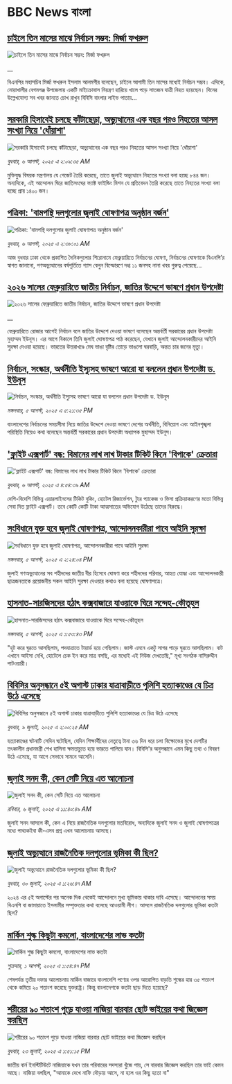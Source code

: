 # BBC News বাংলা## [চাইলে তিন মাসের মাঝে নির্বাচন সম্ভব: মির্জা ফখরুল](https://www.bbc.co.uk/bengali/live/ce9321jrny1t?at_medium=RSS&at_campaign=rss?at_campaign=githubrss)![চাইলে তিন মাসের মাঝে নির্বাচন সম্ভব: মির্জা ফখরুল](https://ichef.bbci.co.uk/ace/standard/240/cpsprodpb/ca18/live/811c90d0-7292-11f0-89ea-4d6f9851f623.jpg)__বিএনপির মহাসচিব মির্জা ফখরুল ইসলাম আলমগীর বলেছেন, চাইলে আগামী তিন মাসের মধ্যেই নির্বাচন সম্ভব। এদিকে, নোয়াখালীর বেগমগঞ্জ উপজেলায় একটি মাইক্রোবাস নিয়ন্ত্রণ হারিয়ে খালে পড়ে সাতজন যাত্রী নিহত হয়েছেন। দিনের উল্লেখযোগ্য সব খবর জানতে চোখ রাখুন বিবিসি বাংলার লাইভ পাতায়...## [সরকারি হিসাবেই চলছে কাঁটাছেড়া, অভ্যুত্থানের এক বছর পরও নিহতের আসল সংখ্যা নিয়ে 'ধোঁয়াশা'](https://www.bbc.com/bengali/articles/cgkr1y6j246o?at_medium=RSS&at_campaign=rss?at_campaign=githubrss)![সরকারি হিসাবেই চলছে কাঁটাছেড়া, অভ্যুত্থানের এক বছর পরও নিহতের আসল সংখ্যা নিয়ে 'ধোঁয়াশা'](https://ichef.bbci.co.uk/ace/ws/240/cpsprodpb/dcd3/live/d1cb5570-71f7-11f0-8dbd-f3d32ebd3327.jpg)_বুধবার, ৬ আগস্ট, ২০২৫ এ ২:০৯:৩৫ AM_মুক্তিযুদ্ধ বিষয়ক মন্ত্রণালয় যে গেজেট তৈরি করেছে, তাতে জুলাই অভ্যুত্থানে নিহতের সংখ্যা বলা হচ্ছে ৮৪৪ জন। অন্যদিকে, এই আন্দোলন ঘিরে জাতিসংঘের ফ্যাক্ট ফাইন্ডিং মিশন যে প্রতিবেদন তৈরি করেছে তাতে নিহতের সংখ্যা বলা হচ্ছে প্রায় ১৪০০ জন।## [পত্রিকা: 'বামপন্থি দলগুলোর জুলাই ঘোষণাপত্র অনুষ্ঠান বর্জন'](https://www.bbc.com/bengali/articles/ckg41yxggz5o?at_medium=RSS&at_campaign=rss?at_campaign=githubrss)![পত্রিকা: 'বামপন্থি দলগুলোর জুলাই ঘোষণাপত্র অনুষ্ঠান বর্জন'](https://ichef.bbci.co.uk/ace/ws/240/cpsprodpb/8080/live/a8fd1c80-726c-11f0-8dbd-f3d32ebd3327.jpg)_বুধবার, ৬ আগস্ট, ২০২৫ এ ২:৩৮:০১ AM_আজ বুধবার ঢাকা থেকে প্রকাশিত দৈনিকগুলোর শিরোনামে ফেব্রুয়ারিতে নির্বাচনের ঘোষণা, নির্বাচনের ঘোষণাকে বিএনপি’র স্বাগত জানানো, গণঅভ্যুত্থানের বর্ষপূর্তিতে গ্যাস বেলুন বিস্ফোরণে দগ্ধ ১১ জনসহ নানা খবর গুরুত্ব পেয়েছে…## [২০২৬ সালের ফেব্রুয়ারিতে জাতীয় নির্বাচন, জাতির উদ্দেশে ভাষণে প্রধান উপদেষ্টা](https://www.bbc.co.uk/bengali/live/crr2drngk4jt?at_medium=RSS&at_campaign=rss?at_campaign=githubrss)![২০২৬ সালের ফেব্রুয়ারিতে জাতীয় নির্বাচন, জাতির উদ্দেশে ভাষণে প্রধান উপদেষ্টা](https://ichef.bbci.co.uk/ace/standard/240/cpsprodpb/46e6/live/07ef22b0-7209-11f0-8dbd-f3d32ebd3327.jpg)__ফেব্রুয়ারিতে রোজার আগেই নির্বাচন বলে জাতির উদ্দেশে দেওয়া ভাষণে বলেছেন অন্তর্বর্তী সরকারের প্রধান উপদেষ্টা মুহাম্মদ ইউনূস। এর আগে বিকালে তিনি জুলাই ঘোষণাপত্র পাঠ করেছেন, যেখানে জুলাই আন্দোলনকারীদের আইনি সুরক্ষা দেওয়া হয়েছে। ভারতের উত্তরাখণ্ডে মেঘ ভাঙা বৃষ্টির তোড়ে ভাঙলো ঘরবাড়ি, অন্তত চার জনের মৃত্যু।## [নির্বাচন, সংস্কার, অর্থনীতি ইস্যুসহ ভাষণে আরো যা বললেন প্রধান উপদেষ্টা ড. ইউনূস](https://www.bbc.com/bengali/articles/cr7482y8852o?at_medium=RSS&at_campaign=rss?at_campaign=githubrss)![নির্বাচন, সংস্কার, অর্থনীতি ইস্যুসহ ভাষণে আরো যা বললেন প্রধান উপদেষ্টা ড. ইউনূস](https://ichef.bbci.co.uk/ace/ws/240/cpsprodpb/92f4/live/30c5f370-721e-11f0-af20-030418be2ca5.jpg)_মঙ্গলবার, ৫ আগস্ট, ২০২৫ এ ৫:২১:৩৫ PM_বাংলাদেশের নির্বাচনের সময়সীমা নিয়ে জাতির উদ্দেশে দেওয়া ভাষণে দেশের অর্থনীতি, বিনিয়োগ এবং আইনশৃঙ্খলা পরিস্থিতি নিয়েও কথা বলেছেন অন্তর্বর্তী সরকারের প্রধান উপদেষ্টা অধ্যাপক মুহাম্মদ ইউনূস।## ['ফ্লাইট এক্সপার্ট' বন্ধ: বিমানের লাখ লাখ টাকার টিকিট কিনে 'বিপাকে' ক্রেতারা](https://www.bbc.com/bengali/articles/ce35qz6225xo?at_medium=RSS&at_campaign=rss?at_campaign=githubrss)!['ফ্লাইট এক্সপার্ট' বন্ধ: বিমানের লাখ লাখ টাকার টিকিট কিনে 'বিপাকে' ক্রেতারা](https://ichef.bbci.co.uk/ace/ws/240/cpsprodpb/21d7/live/6d8eb5f0-71f9-11f0-89ea-4d6f9851f623.jpg)_বুধবার, ৬ আগস্ট, ২০২৫ এ ৪:৫৪:৩৯ AM_দেশি-বিদেশি বিভিন্ন এয়ারলাইনসের টিকিট বুকিং, হোটেল রিজার্ভেশন, ট্যুর প্যাকেজ ও ভিসা প্রক্রিয়াকরণের মতো বিভিন্ন সেবা দিত ফ্লাইট এক্সপার্ট। তবে কোটি কোটি টাকা আত্মসাতের অভিযোগ উঠেছে তাদের বিরুদ্ধে।## [সংবিধানে যুক্ত হবে জুলাই ঘোষণাপত্র, আন্দোলনকারীরা পাবে আইনি সুরক্ষা](https://www.bbc.com/bengali/articles/ce87gyg811go?at_medium=RSS&at_campaign=rss?at_campaign=githubrss)![সংবিধানে যুক্ত হবে জুলাই ঘোষণাপত্র, আন্দোলনকারীরা পাবে আইনি সুরক্ষা](https://ichef.bbci.co.uk/ace/ws/240/cpsprodpb/73ef/live/2682b020-7204-11f0-b21f-5bdb6d834b46.jpg)_মঙ্গলবার, ৫ আগস্ট, ২০২৫ এ ২:২৪:০৪ PM_জুলাই গণঅভ্যুত্থানের সব শহীদদের জাতীয় বীর হিসেবে ঘোষণা করে শহীদদের পরিবার, আহত যোদ্ধা এবং আন্দোলনকারী ছাত্রজনতাকে প্রয়োজনীয় সকল আইনি সুরক্ষা দেওয়ার কথাও বলা হয়েছে ঘোষণাপত্রে।## [হাসনাত-সারজিসদের হঠাৎ কক্সবাজারে যাওয়াকে ঘিরে সন্দেহ-কৌতূহল](https://www.bbc.com/bengali/articles/ckgj2n1821lo?at_medium=RSS&at_campaign=rss?at_campaign=githubrss)![হাসনাত-সারজিসদের হঠাৎ কক্সবাজারে যাওয়াকে ঘিরে সন্দেহ-কৌতূহল](https://ichef.bbci.co.uk/ace/ws/240/cpsprodpb/59ed/live/d64def00-7205-11f0-89ea-4d6f9851f623.jpg)_মঙ্গলবার, ৫ আগস্ট, ২০২৫ এ ১:৫৩:৪৩ PM_"হুট করে ঘুরতে আসছিলাম, পদযাত্রাতে টায়ার্ড হয়ে গেছিলাম। জাস্ট এমনে একটু সাগর পাড়ে ঘুরতে আসছিলাম। বাট এখানে আইসা দেখি, হোটেলে চেক ইন করে মাত্র বসছি, এর মধ্যেই এই নিউজ দেখতেছি," মূখ্য সংগঠক নাসিরুদ্দীন পাটওয়ারী।## [বিবিসির অনুসন্ধানে ৫ই অগাস্ট ঢাকার যাত্রাবাড়ীতে পুলিশি হত্যাকাণ্ডের যে চিত্র উঠে এসেছে](https://www.bbc.com/bengali/articles/ce9x120d74yo?at_medium=RSS&at_campaign=rss?at_campaign=githubrss)![বিবিসির অনুসন্ধানে ৫ই অগাস্ট ঢাকার যাত্রাবাড়ীতে পুলিশি হত্যাকাণ্ডের যে চিত্র উঠে এসেছে](https://ichef.bbci.co.uk/ace/ws/240/cpsprodpb/f4e7/live/69ad1a10-5c70-11f0-960d-e9f1088a89fe.png)_বুধবার, ৯ জুলাই, ২০২৫ এ ২:০০:২৫ AM_হত্যাকাণ্ডের ঘটনাটি সেদিন ঘটেছিল, যেদিন শিক্ষার্থীদের নেতৃত্বে টানা ৩৬ দিন ধরে চলা বিক্ষোভের মুখে দেশটির তৎকালীন প্রধানমন্ত্রী শেখ হাসিনা ক্ষমতাচ্যুত হয়ে ভারতে পালিয়ে যান। বিবিসি'র অনুসন্ধানে এমন কিছু তথ্য ও বিবরণ উঠে এসেছে, যা আগে সেভাবে সামনে আসেনি।## [জুলাই সনদ কী, কেন সেটি নিয়ে এত আলোচনা](https://www.bbc.com/bengali/articles/c939xgp251po?at_medium=RSS&at_campaign=rss?at_campaign=githubrss)![জুলাই সনদ কী, কেন সেটি নিয়ে এত আলোচনা](https://ichef.bbci.co.uk/ace/ws/240/cpsprodpb/dafa/live/26a3d870-59b5-11f0-994d-9db2713c89df.jpg)_রবিবার, ৬ জুলাই, ২০২৫ এ ১১:৪০:৪৯ AM_জুলাই সনদ আসলে কী, কেন এ নিয়ে রাজনৈতিক দলগুলোর মতবিরোধ, অন্যদিকে জুলাই সনদ ও জুলাই ঘোষণাপত্রের মধ্যে পাথ্যকইবা কী-এসব প্রশ্ন এখন আলোচনায় আসছে।## [জুলাই অভ্যুত্থানে রাজনৈতিক দলগুলোর ভূমিকা কী ছিল?](https://www.bbc.com/bengali/articles/c8x5ed4gzz8o?at_medium=RSS&at_campaign=rss?at_campaign=githubrss)![জুলাই অভ্যুত্থানে রাজনৈতিক দলগুলোর ভূমিকা কী ছিল?](https://ichef.bbci.co.uk/ace/ws/240/cpsprodpb/cc0e/live/a70369f0-6bca-11f0-af20-030418be2ca5.jpg)_বুধবার, ৩০ জুলাই, ২০২৫ এ ১:২৬:৪৭ AM_২০২৪ এর ৫ই অগাস্টের পর অনেক দিক থেকেই আন্দোলনে মুখ্য ভূমিকায় থাকার দাবি এসেছে। আন্দোলনের সময় বিএনপি বা জামায়াতে ইসলামীর সম্পৃক্ততার কথা বলেছে আওয়ামী লীগ। আসলে রাজনৈতিক দলগুলোর ভূমিকা কতটা ছিল?## [মার্কিন শুল্ক কিছুটা কমলো, বাংলাদেশের লাভ কতটা](https://www.bbc.com/bengali/articles/cy7yk10npj5o?at_medium=RSS&at_campaign=rss?at_campaign=githubrss)![মার্কিন শুল্ক কিছুটা কমলো, বাংলাদেশের লাভ কতটা](https://ichef.bbci.co.uk/ace/ws/240/cpsprodpb/3ad2/live/becddae0-6ec5-11f0-af20-030418be2ca5.jpg)_শুক্রবার, ১ আগস্ট, ২০২৫ এ ১:৫৪:৪৭ PM_শেষপর্যন্ত তৃতীয় দফার আলোচনায়  মার্কিন বাজারে বাংলাদেশি পণ্যের ওপর  আরোপিত বাড়তি শুল্কের হার ৩৫ শতাংশ থেকে কমিয়ে ২০ শতাংশ করেছে যুক্তরাষ্ট্র। কিন্তু বাংলাদেশকে কতটা ছাড় দিতে হয়েছে?## [শরীরের ৯০ শতাংশ পুড়ে যাওয়া নাজিয়া বারবার ছোট ভাইয়ের কথা জিজ্ঞেস করছিল](https://www.bbc.com/bengali/articles/cg75lydvjj4o?at_medium=RSS&at_campaign=rss?at_campaign=githubrss)![শরীরের ৯০ শতাংশ পুড়ে যাওয়া নাজিয়া বারবার ছোট ভাইয়ের কথা জিজ্ঞেস করছিল](https://ichef.bbci.co.uk/ace/ws/240/cpsprodpb/de08/live/5b08d890-67c5-11f0-bdb3-2fec70b719ae.jpg)_বুধবার, ২৩ জুলাই, ২০২৫ এ ১:৫১:১৫ PM_জাতীয় বার্ন ইনস্টিটিউটে নাজিয়াকে যখন তার পরিবারের সদস্যরা খুঁজে পায়, সে বারবার জিজ্ঞেস করছিল তার ভাই কেমন আছে। নাজিয়া বলছিল, "আমাকে দেখে নাফি দৌড়ায় আসে, না হলে ওর কিছু হতো না"